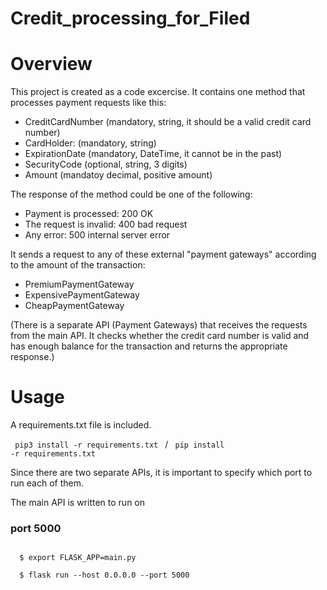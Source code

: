 # Credit_processing_for_Filed

# Overview

This project is created as a code excercise. It contains one method that processes payment requests like this:

  - CreditCardNumber (mandatory, string, it should be a valid credit card number)
  - CardHolder: (mandatory, string)
  - ExpirationDate (mandatory, DateTime, it cannot be in the past)
  - SecurityCode (optional, string, 3 digits)
  - Amount (mandatoy decimal, positive amount)
  
The response of the method could be one of the following:
  - Payment is processed: 200 OK
  - The request is invalid: 400 bad request
  - Any error: 500 internal server error
  
It sends a request to any of these external "payment gateways" according to the amount of the transaction:
  - PremiumPaymentGateway
  - ExpensivePaymentGateway
  - CheapPaymentGateway
 
 (There is a separate API (Payment Gateways) that receives the requests from the main API. It checks whether the credit card number is valid 
 and has enough balance for the transaction and returns the appropriate response.)

# Usage

A requirements.txt file is included.

<code> pip3 install -r requirements.txt </code> / <code> pip install -r requirements.txt </code>

Since there are two separate APIs, it is important to specify which port to run each of them.

The main API is written to run on <h3>port 5000</h3>

<code>
  $ export FLASK_APP=main.py <br>
  $ flask run --host 0.0.0.0 --port 5000
</code>
